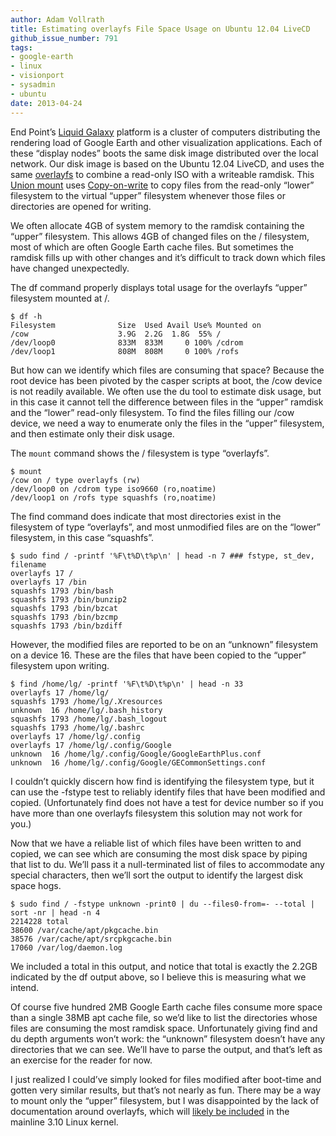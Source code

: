 ```yaml
---
author: Adam Vollrath
title: Estimating overlayfs File Space Usage on Ubuntu 12.04 LiveCD
github_issue_number: 791
tags:
- google-earth
- linux
- visionport
- sysadmin
- ubuntu
date: 2013-04-24
---
```


End Point’s [Liquid Galaxy](http://liquidgalaxy.endpoint.com/) platform is a cluster of computers distributing the rendering load of Google Earth and other visualization applications. Each of these “display nodes” boots the same disk image distributed over the local network. Our disk image is based on the Ubuntu 12.04 LiveCD, and uses the same [overlayfs](https://git.kernel.org/cgit/linux/kernel/git/mszeredi/vfs.git/tree/Documentation/filesystems/overlayfs.txt?h=overlayfs.current) to combine a read-only ISO with a writeable ramdisk. This [Union mount](http://en.wikipedia.org/wiki/Union_mount) uses [Copy-on-write](http://en.wikipedia.org/wiki/Copy-on-write) to copy files from the read-only “lower” filesystem to the virtual “upper” filesystem whenever those files or directories are opened for writing.

We often allocate 4GB of system memory to the ramdisk containing the “upper” filesystem. This allows 4GB of changed files on the / filesystem, most of which are often Google Earth cache files. But sometimes the ramdisk fills up with other changes and it’s difficult to track down which files have changed unexpectedly.

The df command properly displays total usage for the overlayfs “upper” filesystem mounted at /.

```plain
$ df -h
Filesystem              Size  Used Avail Use% Mounted on
/cow                    3.9G  2.2G  1.8G  55% /
/dev/loop0              833M  833M     0 100% /cdrom
/dev/loop1              808M  808M     0 100% /rofs
```

But how can we identify which files are consuming that space? Because the root device has been pivoted by the casper scripts at boot, the /cow device is not readily available. We often use the du tool to estimate disk usage, but in this case it cannot tell the difference between files in the “upper” ramdisk and the “lower” read-only filesystem. To find the files filling our /cow device, we need a way to enumerate only the files in the “upper” filesystem, and then estimate only their disk usage.

The `mount` command shows the / filesystem is type “overlayfs”.

```plain
$ mount
/cow on / type overlayfs (rw)
/dev/loop0 on /cdrom type iso9660 (ro,noatime)
/dev/loop1 on /rofs type squashfs (ro,noatime)
```

The find command does indicate that most directories exist in the filesystem of type “overlayfs”, and most unmodified files are on the “lower” filesystem, in this case “squashfs”.

```plain
$ sudo find / -printf '%F\t%D\t%p\n' | head -n 7 ### fstype, st_dev, filename
overlayfs 17 /
overlayfs 17 /bin
squashfs 1793 /bin/bash
squashfs 1793 /bin/bunzip2
squashfs 1793 /bin/bzcat
squashfs 1793 /bin/bzcmp
squashfs 1793 /bin/bzdiff
```

However, the modified files are reported to be on an “unknown” filesystem on a device 16. These are the files that have been copied to the “upper” filesystem upon writing.

```plain
$ find /home/lg/ -printf '%F\t%D\t%p\n' | head -n 33
overlayfs 17 /home/lg/
squashfs 1793 /home/lg/.Xresources
unknown  16 /home/lg/.bash_history
squashfs 1793 /home/lg/.bash_logout
squashfs 1793 /home/lg/.bashrc
overlayfs 17 /home/lg/.config
overlayfs 17 /home/lg/.config/Google
unknown  16 /home/lg/.config/Google/GoogleEarthPlus.conf
unknown  16 /home/lg/.config/Google/GECommonSettings.conf
```

I couldn’t quickly discern how find is identifying the filesystem type, but it can use the -fstype test to reliably identify files that have been modified and copied. (Unfortunately find does not have a test for device number so if you have more than one overlayfs filesystem this solution may not work for you.)

Now that we have a reliable list of which files have been written to and copied, we can see which are consuming the most disk space by piping that list to du. We’ll pass it a null-terminated list of files to accommodate any special characters, then we’ll sort the output to identify the largest disk space hogs.

```plain
$ sudo find / -fstype unknown -print0 | du --files0-from=- --total | sort -nr | head -n 4
2214228 total
38600 /var/cache/apt/pkgcache.bin
38576 /var/cache/apt/srcpkgcache.bin
17060 /var/log/daemon.log
```

We included a total in this output, and notice that total is exactly the 2.2GB indicated by the df output above, so I believe this is measuring what we intend.

Of course five hundred 2MB Google Earth cache files consume more space than a single 38MB apt cache file, so we’d like to list the directories whose files are consuming the most ramdisk space. Unfortunately giving find and du depth arguments won’t work: the “unknown” filesystem doesn’t have any directories that we can see. We’ll have to parse the output, and that’s left as an exercise for the reader for now.

I just realized I could’ve simply looked for files modified after boot-time and gotten very similar results, but that’s not nearly as fun. There may be a way to mount only the “upper” filesystem, but I was disappointed by the lack of documentation around overlayfs, which will [likely be included](http://lkml.indiana.edu/hypermail/linux/kernel/1303.1/02476.html) in the mainline 3.10 Linux kernel.
